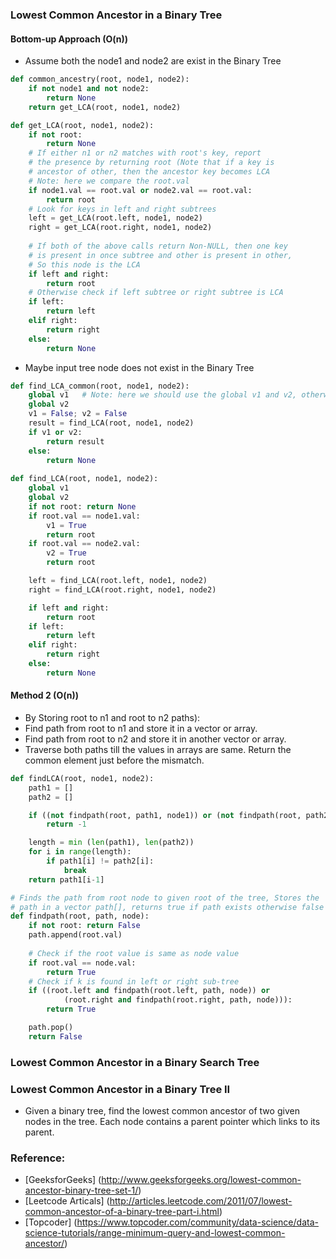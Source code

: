 ### Lowest Common Ancestor in a Binary Tree
#### Bottom-up Approach (O(n))  
* Assume both the node1 and node2 are exist in the Binary Tree 
```python
def common_ancestry(root, node1, node2):
    if not node1 and not node2:
        return None
    return get_LCA(root, node1, node2)

def get_LCA(root, node1, node2):
    if not root: 
        return None
    # If either n1 or n2 matches with root's key, report
    # the presence by returning root (Note that if a key is
    # ancestor of other, then the ancestor key becomes LCA
    # Note: here we compare the root.val 
    if node1.val == root.val or node2.val == root.val:
        return root
    # Look for keys in left and right subtrees
    left = get_LCA(root.left, node1, node2)
    right = get_LCA(root.right, node1, node2)
   
    # If both of the above calls return Non-NULL, then one key
    # is present in once subtree and other is present in other,
    # So this node is the LCA
    if left and right: 
        return root
    # Otherwise check if left subtree or right subtree is LCA
    if left:
        return left
    elif right:
        return right
    else:
        return None
```

* Maybe input tree node does not exist in the Binary Tree
```python
def find_LCA_common(root, node1, node2):
    global v1   # Note: here we should use the global v1 and v2, otherwise the value will not change 
    global v2
    v1 = False; v2 = False
    result = find_LCA(root, node1, node2)
    if v1 or v2:
        return result
    else:
        return None
        
def find_LCA(root, node1, node2):
    global v1
    global v2
    if not root: return None
    if root.val == node1.val:
        v1 = True
        return root
    if root.val == node2.val:
        v2 = True
        return root

    left = find_LCA(root.left, node1, node2)
    right = find_LCA(root.right, node1, node2)

    if left and right:
        return root
    if left:
        return left
    elif right:
        return right
    else:
        return None

```

#### Method 2 (O(n))
* By Storing root to n1 and root to n2 paths):
* Find path from root to n1 and store it in a vector or array.
* Find path from root to n2 and store it in another vector or array.
* Traverse both paths till the values in arrays are same. Return the common element just before the mismatch.

```python
def findLCA(root, node1, node2):
    path1 = []
    path2 = []

    if ((not findpath(root, path1, node1)) or (not findpath(root, path2, node2))):
        return -1

    length = min (len(path1), len(path2))
    for i in range(length):
        if path1[i] != path2[i]:
            break
    return path1[i-1]

# Finds the path from root node to given root of the tree, Stores the
# path in a vector path[], returns true if path exists otherwise false
def findpath(root, path, node):
    if not root: return False
    path.append(root.val)
    
    # Check if the root value is same as node value
    if root.val == node.val:
        return True
    # Check if k is found in left or right sub-tree
    if ((root.left and findpath(root.left, path, node)) or
            (root.right and findpath(root.right, path, node))):
        return True

    path.pop()
    return False

```

### Lowest Common Ancestor in a Binary Search Tree



### Lowest Common Ancestor in a Binary Tree II
* Given a binary tree, find the lowest common ancestor of two given nodes in the tree. Each node contains a parent pointer which links to its parent.



### Reference:
* [GeeksforGeeks] (http://www.geeksforgeeks.org/lowest-common-ancestor-binary-tree-set-1/)
* [Leetcode Articals] (http://articles.leetcode.com/2011/07/lowest-common-ancestor-of-a-binary-tree-part-i.html)
* [Topcoder] (https://www.topcoder.com/community/data-science/data-science-tutorials/range-minimum-query-and-lowest-common-ancestor/)
